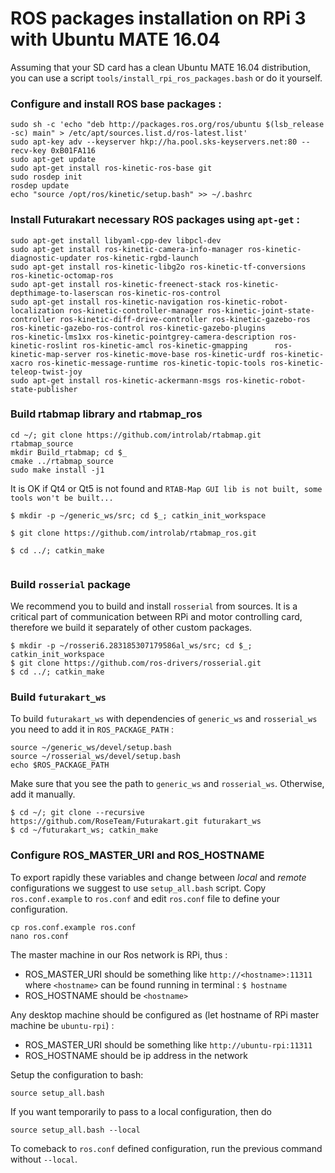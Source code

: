 # ROS packages installation on RPi 3 with Ubuntu MATE 16.04

Assuming that your SD card has a clean Ubuntu MATE 16.04 distribution, you can use a script `tools/install_rpi_ros_packages.bash` or do it yourself.

### Configure and install ROS base packages :
```
sudo sh -c 'echo "deb http://packages.ros.org/ros/ubuntu $(lsb_release -sc) main" > /etc/apt/sources.list.d/ros-latest.list'
sudo apt-key adv --keyserver hkp://ha.pool.sks-keyservers.net:80 --recv-key 0xB01FA116
sudo apt-get update
sudo apt-get install ros-kinetic-ros-base git
sudo rosdep init
rosdep update
echo "source /opt/ros/kinetic/setup.bash" >> ~/.bashrc
```

### Install Futurakart necessary ROS packages using `apt-get` :

```
sudo apt-get install libyaml-cpp-dev libpcl-dev
sudo apt-get install ros-kinetic-camera-info-manager ros-kinetic-diagnostic-updater ros-kinetic-rgbd-launch
sudo apt-get install ros-kinetic-libg2o ros-kinetic-tf-conversions ros-kinetic-octomap-ros
sudo apt-get install ros-kinetic-freenect-stack ros-kinetic-depthimage-to-laserscan ros-kinetic-ros-control
sudo apt-get install ros-kinetic-navigation ros-kinetic-robot-localization ros-kinetic-controller-manager ros-kinetic-joint-state-controller ros-kinetic-diff-drive-controller ros-kinetic-gazebo-ros ros-kinetic-gazebo-ros-control ros-kinetic-gazebo-plugins             ros-kinetic-lms1xx ros-kinetic-pointgrey-camera-description ros-kinetic-roslint ros-kinetic-amcl ros-kinetic-gmapping      ros-kinetic-map-server ros-kinetic-move-base ros-kinetic-urdf ros-kinetic-xacro ros-kinetic-message-runtime ros-kinetic-topic-tools ros-kinetic-teleop-twist-joy
sudo apt-get install ros-kinetic-ackermann-msgs ros-kinetic-robot-state-publisher
```

### Build rtabmap library and rtabmap_ros
```
cd ~/; git clone https://github.com/introlab/rtabmap.git rtabmap_source
mkdir Build_rtabmap; cd $_
cmake ../rtabmap_source
sudo make install -j1
```
It is OK if Qt4 or Qt5 is not found and `RTAB-Map GUI lib is not built, some tools won't be built...`

```
$ mkdir -p ~/generic_ws/src; cd $_; catkin_init_workspace 

$ git clone https://github.com/introlab/rtabmap_ros.git

$ cd ../; catkin_make 
 
```

### Build `rosserial` package
We recommend you to build and install `rosserial` from sources. It is a critical part of communication between RPi and motor controlling card,
therefore we build it separately of other custom packages.
```
$ mkdir -p ~/rosseri6.283185307179586al_ws/src; cd $_; catkin_init_workspace
$ git clone https://github.com/ros-drivers/rosserial.git
$ cd ../; catkin_make
```

### Build `futurakart_ws`

To build `futurakart_ws` with dependencies of `generic_ws` and `rosserial_ws` you need to add it in `ROS_PACKAGE_PATH` :
```
source ~/generic_ws/devel/setup.bash
source ~/rosserial_ws/devel/setup.bash
echo $ROS_PACKAGE_PATH
```
Make sure that you see the path to `generic_ws` and `rosserial_ws`. Otherwise, add it manually.
```
$ cd ~/; git clone --recursive https://github.com/RoseTeam/Futurakart.git futurakart_ws 
$ cd ~/futurakart_ws; catkin_make
```

### Configure ROS_MASTER_URI and ROS_HOSTNAME

To export rapidly these variables and change between *local* and *remote* configurations we suggest to use `setup_all.bash` script.
Copy `ros.conf.example` to `ros.conf` and edit `ros.conf` file to define your configuration.
```
cp ros.conf.example ros.conf
nano ros.conf
```
The master machine in our Ros network is RPi, thus : 
- ROS_MASTER_URI should be something like `http://<hostname>:11311` where `<hostname>` can be found running in terminal : `$ hostname`
- ROS_HOSTNAME should be `<hostname>`

Any desktop machine should be configured as (let hostname of RPi master machine be `ubuntu-rpi`) :
- ROS_MASTER_URI should be something like `http://ubuntu-rpi:11311`
- ROS_HOSTNAME should be ip address in the network
 

Setup the configuration to bash:
```
source setup_all.bash
```
If you want temporarily to pass to a local configuration, then do
```
source setup_all.bash --local
```
To comeback to `ros.conf` defined configuration, run the previous command without `--local`. 



  



